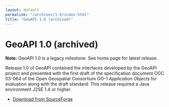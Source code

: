 ```yaml
---
layout: default
permalink: "/archives/1.0/index.html"
title: "GeoAPI 1.0 (archived)"
---
```

<h1>GeoAPI 1.0 (archived)</h1>

<div class="bg-red-100 border border-red-400 text-red-700 px-4 py-3 my-4 rounded relative" role="alert">
  <strong class="font-bold">Note:</strong>
  <span class="block sm:inline">GeoAPI 1.0 is a legacy milestone. See home page for latest release.</span>
</div>

<p>
  Release 1.0 of GeoAPI contained the interfaces developed by the GeoAPI project
  and presented with the first draft of the specification document <abbr>OGC</abbr> 03-064
  of the Open Geospatial Consortium <abbr>GO</abbr>-1 <cite>Application Objects</cite>
  for evaluation along with the draft standard.
  This release required a Java environment J2SE 1.4 or higher.
</p>

<ul>
  <li><a href="https://sourceforge.net/projects/geoapi/files/GeoAPI-1_0_0.zip/download" class="externalLink">Download from SourceForge</a></li>
</ul>
